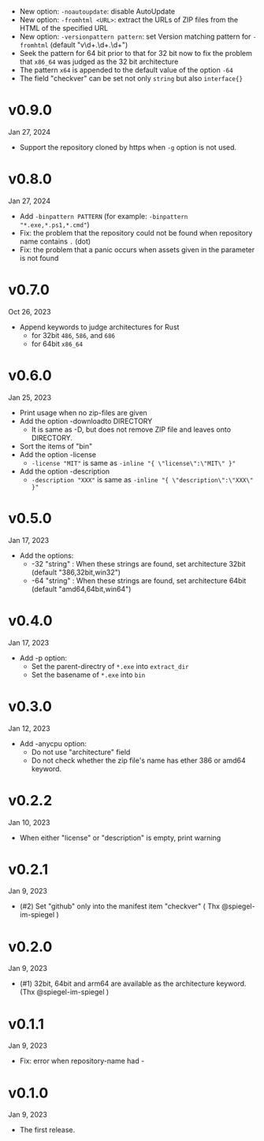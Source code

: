 - New option: `-noautoupdate`: disable AutoUpdate
- New option: `-fromhtml <URL>`: extract the URLs of ZIP files from the HTML of the specified URL
- New option: `-versionpattern pattern`: set Version matching pattern for `-fromhtml` (default "v\d+\.\d+\.\d+")
- Seek the pattern for 64 bit prior to that for 32 bit now to fix the problem that `x86_64` was judged as the 32 bit architecture
- The pattern `x64` is appended to the default value of the option `-64`
- The field "checkver" can be set not only `string` but also `interface{}`

v0.9.0
======
Jan 27, 2024

- Support the repository cloned by https when `-g` option is not used.

v0.8.0
======
Jan 27, 2024

- Add `-binpattern PATTERN` (for example: `-binpattern "*.exe,*.ps1,*.cmd"`)
- Fix: the problem that the repository could not be found when repository name contains `.` (dot)
- Fix: the problem that a panic occurs when assets given in the parameter is not found

v0.7.0
======
Oct 26, 2023

- Append keywords to judge architectures for Rust
    - for 32bit `486`, `586`, and `686`
    - for 64bit `x86_64`

v0.6.0
======
Jan 25, 2023

- Print usage when no zip-files are given
- Add the option -downloadto DIRECTORY
    - It is same as -D, but does not remove ZIP file and leaves onto DIRECTORY.
- Sort the items of "bin"
- Add the option -license
    - `-license "MIT"` is same as `-inline "{ \"license\":\"MIT\" }"`
- Add the option -description
    - `-description "XXX"` is same as `-inline "{ \"description\":\"XXX\" }"`

v0.5.0
======
Jan 17, 2023

- Add the options:
    - -32 "string" : When these strings are found, set architecture 32bit (default "386,32bit,win32")
    - -64 "string" : When these strings are found, set architecture 64bit (default "amd64,64bit,win64")

v0.4.0
======
Jan 17, 2023

- Add -p option:
    - Set the parent-directry of `*.exe` into `extract_dir`
    - Set the basename of `*.exe` into `bin`

v0.3.0
======
Jan 12, 2023

- Add -anycpu option:
    - Do not use "architecture" field
    - Do not check whether the zip file's name has ether 386 or amd64 keyword.

v0.2.2
======
Jan 10, 2023

- When either "license" or "description" is empty, print warning

v0.2.1
======
Jan 9, 2023

- (#2) Set "github" only into the manifest item "checkver" ( Thx @spiegel-im-spiegel )

v0.2.0
======
Jan 9, 2023

- (#1) 32bit, 64bit and arm64 are available as the architecture keyword. (Thx @spiegel-im-spiegel )

v0.1.1
======
Jan 9, 2023

- Fix: error when repository-name had -

v0.1.0
======
Jan 9, 2023

- The first release.

